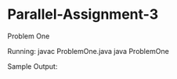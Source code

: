 # Parallel-Assignment-3

Problem One

Running: 
javac ProblemOne.java
java ProblemOne

Sample Output:
